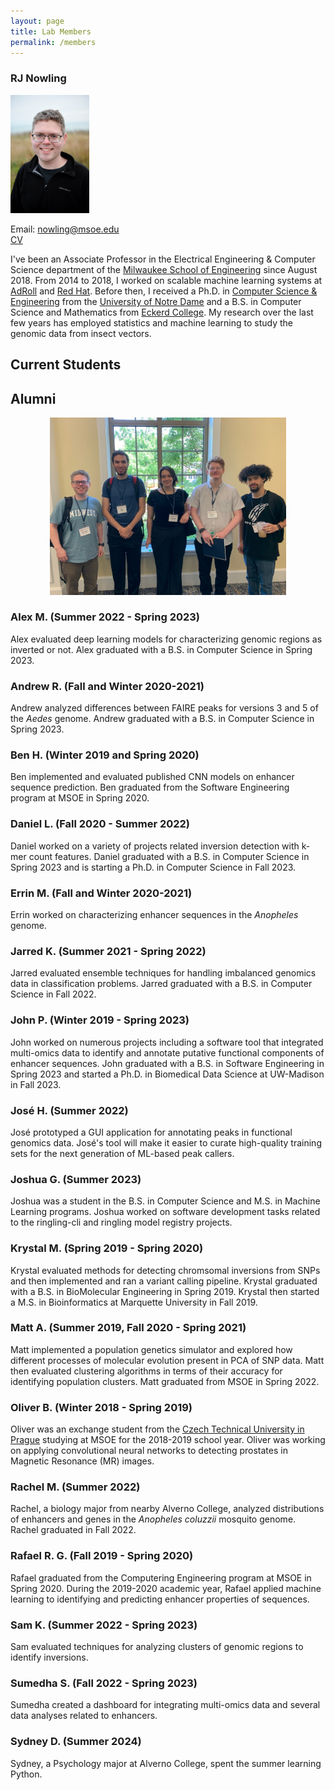 ```yaml
---
layout: page
title: Lab Members
permalink: /members
---
```


### RJ Nowling

<img src="/images/photos/nowling.jpg" width="25%" height="25%" />

Email: nowling@msoe.edu<br />[CV](/static/rnowling_resume.pdf)

I've been an Associate Professor in the Electrical Engineering & Computer Science department of the [Milwaukee School of Engineering](https://www.msoe.edu) since August 2018.  From 2014 to 2018, I worked on scalable machine learning systems at [AdRoll](http://www.adroll.com/) and [Red Hat](http://www.redhat.com/). Before then, I received a Ph.D. in [Computer Science & Engineering](http://cse.nd.edu/) from the [University of Notre Dame](http://www.nd.edu) and a B.S. in Computer Science and Mathematics from [Eckerd College](http://www.eckerd.edu).  My research over the last few years has employed statistics and machine learning to study the genomic data from insect vectors.

## **Current Students**

## **Alumni**

<center><img src="/images/photos/ags2023.jpg" width="75%" height="75%" /></center>

### Alex M. (Summer 2022 - Spring 2023)
Alex evaluated deep learning models for characterizing genomic regions as inverted or not.
Alex graduated with a B.S. in Computer Science in Spring 2023.

### Andrew R. (Fall and Winter 2020-2021)
Andrew analyzed differences between FAIRE peaks for versions 3 and 5 of the *Aedes* genome.
Andrew graduated with a B.S. in Computer Science in Spring 2023.

### Ben H. (Winter 2019 and Spring 2020)
Ben implemented and evaluated published CNN models on enhancer sequence prediction.
Ben graduated from the Software Engineering program at MSOE in Spring 2020.

### Daniel L. (Fall 2020 - Summer 2022)
Daniel worked on a variety of projects related inversion detection with k-mer count features.
Daniel graduated with a B.S. in Computer Science in Spring 2023 and is starting a Ph.D. in
Computer Science in Fall 2023.

### Errin M. (Fall and Winter 2020-2021)
Errin worked on characterizing enhancer sequences in the *Anopheles* genome.

### Jarred K. (Summer 2021 - Spring 2022)
Jarred evaluated ensemble techniques for handling imbalanced genomics data in classification problems.
Jarred graduated with a B.S. in Computer Science in Fall 2022.

### John P. (Winter 2019 - Spring 2023)
John worked on numerous projects including a software tool that integrated multi-omics data to identify and annotate putative
functional components of enhancer sequences. John graduated with a B.S. in Software Engineering in Spring 2023 and started
a Ph.D. in Biomedical Data Science at UW-Madison in Fall 2023.

### José H. (Summer 2022)
José prototyped a GUI application for annotating peaks in functional genomics data.  José's tool will make it
easier to curate high-quality training sets for the next generation of ML-based peak callers.

### Joshua G. (Summer 2023)
Joshua was a student in the B.S. in Computer Science and M.S. in Machine Learning programs.
Joshua worked on software development tasks related to the ringling-cli and ringling model registry projects.

### Krystal M. (Spring 2019 - Spring 2020)
Krystal evaluated methods for detecting chromsomal inversions from SNPs and then implemented and ran a variant calling pipeline.
Krystal graduated with a B.S. in BioMolecular Engineering in Spring 2019. Krystal then started a  M.S. in Bioinformatics at
Marquette University in Fall 2019.

### Matt A. (Summer 2019, Fall 2020 - Spring 2021)
Matt implemented a population genetics simulator and explored how different processes of molecular evolution present in 
PCA of SNP data.  Matt then evaluated clustering algorithms in terms of their accuracy for identifying population
clusters.  Matt graduated from MSOE in Spring 2022.

### Oliver B. (Winter 2018 - Spring 2019)
Oliver was an exchange student from the [Czech Technical University in Prague](https://www.cvut.cz/en) studying at MSOE for the 2018-2019 school year.  Oliver was working on applying convolutional neural networks to detecting prostates in Magnetic Resonance (MR) images.

### Rachel M. (Summer 2022)
Rachel, a biology major from nearby Alverno College, analyzed distributions of enhancers and genes in the
_Anopheles coluzzii_ mosquito genome.  Rachel graduated in Fall 2022.

### Rafael R. G. (Fall 2019 - Spring 2020)
Rafael graduated from the Computering Engineering program at MSOE in Spring 2020.  During the 2019-2020 academic year, Rafael applied machine learning to identifying and predicting enhancer properties of sequences.

### Sam K. (Summer 2022 - Spring 2023)
Sam evaluated techniques for analyzing clusters of genomic regions to identify inversions.

### Sumedha S. (Fall 2022 - Spring 2023)
Sumedha created a dashboard for integrating multi-omics data and several data analyses related to enhancers.

### Sydney D. (Summer 2024)
Sydney, a Psychology major at Alverno College, spent the summer learning Python.
